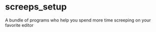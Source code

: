 # screeps_setup
A bundle of programs who help you spend more time screeping on your favorite editor
